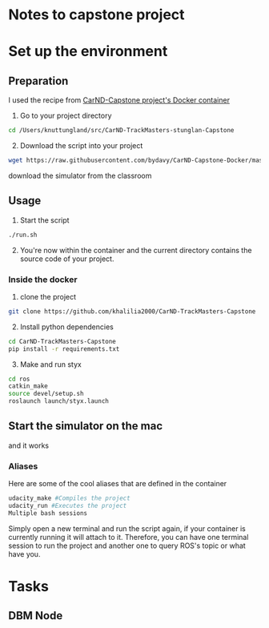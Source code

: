 # Notes to capstone project 


# Set up the environment

## Preparation
I used the recipe from 
[CarND-Capstone project's Docker container](https://github.com/bydavy/CarND-Capstone-Docker)

1. Go to your project directory

```sh
cd /Users/knuttungland/src/CarND-TrackMasters-stunglan-Capstone
```

2. Download the script into your project

```sh 
wget https://raw.githubusercontent.com/bydavy/CarND-Capstone-Docker/master/utils/run.sh && chmod u+x run.sh
```

download the simulator from the classroom

## Usage

1. Start the script

```sh
./run.sh
```
2. You're now within the container and the current directory contains the source code of your project.

### Inside the docker

1. clone the project

```sh
git clone https://github.com/khalilia2000/CarND-TrackMasters-Capstone
```
2. Install python dependencies
```sh
cd CarND-TrackMasters-Capstone
pip install -r requirements.txt
```
3. Make and run styx
```sh
cd ros
catkin_make
source devel/setup.sh
roslaunch launch/styx.launch
```

## Start the simulator on the mac

and it works



### Aliases

Here are some of the cool aliases that are defined in the container
```sh
udacity_make #Compiles the project
udacity_run #Executes the project
Multiple bash sessions
```
Simply open a new terminal and run the script again,  if your container is currently running it will attach to it. Therefore, you can have one terminal session to run the project and another one to query ROS's topic or what have you.


# Tasks


## DBM Node



